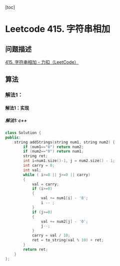 [toc]

# Leetcode 415. 字符串相加

## 问题描述

[415. 字符串相加 - 力扣（LeetCode）](https://leetcode-cn.com/problems/add-strings/)

## 算法

### 解法1：

#### 解法1：实现

##### 解法1: c++

```cpp
class Solution {
public:
    string addStrings(string num1, string num2) {
        if (num1=="0") return num2;
        if (num2=="0") return num1;
        string ret;
        int i=num1.size()-1, j = num2.size() - 1;
        int carry = 0;
        int val;
        while ( i>=0 || j>=0 || carry)
        {
            val = carry;
            if (i>=0) 
            {
                val += num1[i] - '0';
                i -- ;
            }
            if (j>=0)
            {
                val += num2[j] - '0';
                j--;
            }
            carry = val / 10;
            ret = to_string(val % 10) + ret;
        }
        return ret;
    }
};
```